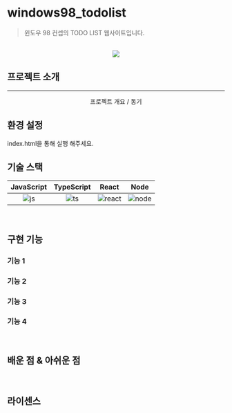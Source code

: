 # windows98_todolist
> 윈도우 98 컨셉의 TODO LIST 웹사이트입니다.

<p align="center">
  <br>
  <img src="./assets/asdf.jpg">
  <br>
<p>

## 프로젝트 소개
- - -
<p align="center">
프로젝트 개요 / 동기
</p>

## 환경 설정
index.html을 통해 실행 해주세요.

## 기술 스택

| JavaScript | TypeScript |  React   |  Node   |
| :--------: | :--------: | :------: | :-----: |
|   ![js]    |   ![ts]    | ![react] | ![node] |

<br>

## 구현 기능

### 기능 1

### 기능 2

### 기능 3

### 기능 4

<br>

## 배운 점 & 아쉬운 점

<p align="justify">

</p>

<br>

## 라이센스


<!-- Stack Icon Refernces -->

[js]: /images/stack/javascript.svg
[ts]: /images/stack/typescript.svg
[react]: /images/stack/react.svg
[node]: /images/stack/node.svg
